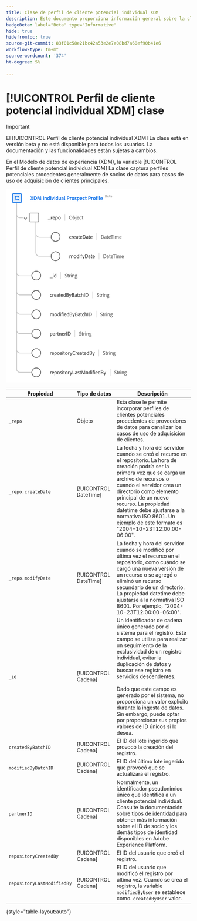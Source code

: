 ```yaml
---
title: Clase de perfil de cliente potencial individual XDM
description: Este documento proporciona información general sobre la clase de perfil de cliente potencial individual XDM en el modelo de datos de experiencia (XDM).
badgeBeta: label="Beta" type="Informative"
hide: true
hidefromtoc: true
source-git-commit: 83f01c58e21bc42a53e2e7a08bd7a60ef90b41e6
workflow-type: tm+mt
source-wordcount: '374'
ht-degree: 5%

---
```


# [!UICONTROL Perfil de cliente potencial individual XDM] clase

>[!IMPORTANT]
>
>El [!UICONTROL Perfil de cliente potencial individual XDM] La clase está en versión beta y no está disponible para todos los usuarios. La documentación y las funcionalidades están sujetas a cambios.

En el Modelo de datos de experiencia (XDM), la variable [!UICONTROL Perfil de cliente potencial individual XDM] La clase captura perfiles potenciales procedentes generalmente de socios de datos para casos de uso de adquisición de clientes principales.

![El diagrama de esquema de la clase XDM Prospect.](../images/classes/individual-prospect-profile.png)

| Propiedad | Tipo de datos | Descripción |
| --- | --- | --- |
| `_repo` | Objeto | Esta clase le permite incorporar perfiles de clientes potenciales procedentes de proveedores de datos para canalizar los casos de uso de adquisición de clientes. |
| `_repo.createDate` | [!UICONTROL DateTime] | La fecha y hora del servidor cuando se creó el recurso en el repositorio. La hora de creación podría ser la primera vez que se carga un archivo de recursos o cuando el servidor crea un directorio como elemento principal de un nuevo recurso. La propiedad datetime debe ajustarse a la normativa ISO 8601. Un ejemplo de este formato es &quot;2004-10-23T12:00:00-06:00&quot;. |
| `_repo.modifyDate` | [!UICONTROL DateTime] | La fecha y hora del servidor cuando se modificó por última vez el recurso en el repositorio, como cuándo se cargó una nueva versión de un recurso o se agregó o eliminó un recurso secundario de un directorio. La propiedad datetime debe ajustarse a la normativa ISO 8601. Por ejemplo, &quot;2004-10-23T12:00:00-06:00&quot;. |
| `_id` | [!UICONTROL Cadena] | Un identificador de cadena único generado por el sistema para el registro. Este campo se utiliza para realizar un seguimiento de la exclusividad de un registro individual, evitar la duplicación de datos y buscar ese registro en servicios descendentes.<br><br>Dado que este campo es generado por el sistema, no proporciona un valor explícito durante la ingesta de datos. Sin embargo, puede optar por proporcionar sus propios valores de ID únicos si lo desea. |
| `createdByBatchID` | [!UICONTROL Cadena] | El ID del lote ingerido que provocó la creación del registro. |
| `modifiedByBatchID` | [!UICONTROL Cadena] | El ID del último lote ingerido que provocó que se actualizara el registro. |
| `partnerID` | [!UICONTROL Cadena] | Normalmente, un identificador pseudonímico único que identifica a un cliente potencial individual. Consulte la documentación sobre [tipos de identidad](../../identity-service/namespaces.md#identity-types) para obtener más información sobre el ID de socio y los demás tipos de identidad disponibles en Adobe Experience Platform. |
| `repositoryCreatedBy` | [!UICONTROL Cadena] | El ID del usuario que creó el registro. |
| `repositoryLastModifiedBy` | [!UICONTROL Cadena] | El ID del usuario que modificó el registro por última vez. Cuando se crea el registro, la variable `modifiedByUser` se establece como. `createdByUser` valor. |

{style="table-layout:auto"}
